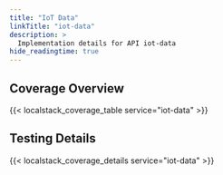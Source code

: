 ```yaml
---
title: "IoT Data"
linkTitle: "iot-data"
description: >
  Implementation details for API iot-data
hide_readingtime: true
---
```


## Coverage Overview
{{< localstack_coverage_table service="iot-data" >}}

## Testing Details
{{< localstack_coverage_details service="iot-data" >}}

